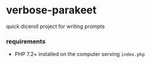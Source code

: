 # verbose-parakeet
quick diceroll project for writing prompts

### requirements 

- PHP 7.2+ installed on the computer serving `index.php`
